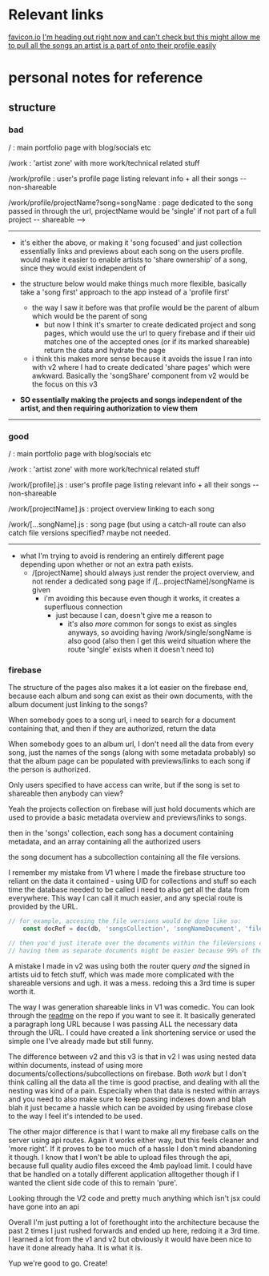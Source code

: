 # Relevant links
[favicon.io](https://favicon.io/)
[I'm heading out right now and can't check but this might allow me to pull all the songs an artist is a part of onto their profile easily](https://firebase.blog/posts/2019/06/understanding-collection-group-queries)

# personal notes for reference

## structure

### bad

/                                          : main portfolio page with blog/socials etc

/work                                      : 'artist zone' with more work/technical related stuff

/work/profile                              : user's profile page listing relevant info + all their songs -- non-shareable

<!-- /work/profile?song=songname    : page dedicated to the song passed in through the url -- shareable -->

/work/profile/projectName?song=songName    : page dedicated to the song passed in through the url, projectName would be 'single' if not part of a full project -- shareable -->
<hr>

- it's either the above, or making it 'song focused' and just collection essentially links and previews about each song on the users profile. would make it easier to enable artists to 'share ownership' of a song, since they would exist independent of 
- the structure below would make things much more flexible, basically take a 'song first' approach to the app instead of a 'profile first'
    - the way I saw it before was that profile would be the parent of album which would be the parent of song
        - but now I think it's smarter to create dedicated project and song pages, which would use the url to query firebase and if their uid matches one of the accepted ones (or if its marked shareable) return the data and hydrate the page
    - i think this makes more sense because it avoids the issue I ran into with v2 where I had to create dedicated 'share pages' which were awkward. Basically the 'songShare' component from v2 would be the focus on this v3

- **SO essentially making the projects and songs independent of the artist, and then requiring authorization to view them**

    
<hr>

### good

/                                       : main portfolio page with blog/socials etc

/work                                   : 'artist zone' with more work/technical related stuff

/work/[profile].js                      : user's profile page listing relevant info + all their songs -- non-shareable

/work/[projectName].js                  : project overview linking to each song

/work/[...songName].js                  : song page (but using a catch-all route can also catch file versions specified? maybe not needed.

<hr>

- what I'm trying to avoid is rendering an entirely different page depending upon whether or not an extra path exists. 
    - /[projectName] should always just render the project overview, and not render a dedicated song page if /[...projectName]/songName is given
        - i'm avoiding this because even though it works, it creates a superfluous connection
            - just because I can, doesn't give me a reason to
                - it's also *more* common for songs to exist as singles anyways, so avoiding having /work/single/songName is also good (also then I get this weird situation where the route 'single' exists when it doesn't need to)

### firebase

The structure of the pages also makes it a lot easier on the firebase end, because each album and song can exist as their own documents, with the album document just linking to the songs?

When somebody goes to a song url, i need to search for a document containing that, and then if they are authorized, return the data

When somebody goes to an album url, I don't need all the data from every song, just the names of the songs (along with some metadata probably) so that the album page can be populated with previews/links to each song if the person is authorized.

Only users specified to have access can write, but if the song is set to shareable then anybody can view?

Yeah the projects collection on firebase will just hold documents which are used to provide a basic metadata overview and previews/links to songs.

then in the 'songs' collection, each song has a document containing metadata, and an array containing all the authorized users

the song document has a subcollection containing all the file versions.

I remember my mistake from V1 where I made the firebase structure too reliant on the data it contained - using UID for collections and stuff so each time the database needed to be called i need to also get all the data from everywhere. This way I can call it much easier, and any special route is provided by the URL.

```js
// for example, accesing the file versions would be done like so:
    const docRef = doc(db, 'songsCollection', 'songNameDocument', 'fileVersionsCollection', 'fileVersionDocument');

// then you'd just iterate over the documents within the fileVersions collection and/or access the most recent. 
// having them as separate documents might be easier because 99% of the time the artist just needs the most recent.
```

A mistake I made in v2 was using both the router query *and* the signed in artists uid to fetch stuff, which was made more complicated with the shareable versions and ugh. it was a mess. redoing this a 3rd time is super worth it.

The way I was generation shareable links in V1 was comedic. You can look through the [readme](https://github.com/xylvnking/xktransfer#unresolved-problems) on the repo if you want to see it. It basically generated a paragraph long URL because I was passing ALL the necessary data through the URL. I could have created a link shortening service or used the simple one I've already made but still funny.

The difference between v2 and this v3 is that in v2 I was using nested data within documents, instead of using more documents/collections/subcollections on firebase. Both *work* but I don't think calling all the data all the time is good practise, and dealing with all the nesting was kind of a pain. Especially when that data is nested within arrays and you need to also make sure to keep passing indexes down and blah blah it just became a hassle which can be avoided by using firebase close to the way I feel it's intended to be used.

The other major difference is that I want to make all my firebase calls on the server using api routes. Again it works either way, but this feels cleaner and 'more right'. If it proves to be too much of a hassle I don't mind abandoning it though. I know that I won't be able to upload files through the api, because full quality audio files exceed the 4mb payload limit. I could have that be handled on a totally different application alltogether though if I wanted the client side code of this to remain 'pure'.

Looking through the V2 code and pretty much anything which isn't jsx could have gone into an api

Overall I'm just putting a lot of forethought into the architecture because the past 2 times I just rushed forwards and ended up here, redoing it a 3rd time. I learned a lot from the v1 and v2 but obviously it would have been nice to have it done already haha. It is what it is.

Yup we're good to go. Create!
